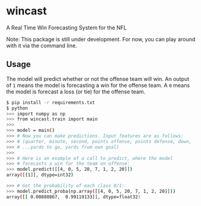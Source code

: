 # wincast

A Real Time Win Forecasting System for the NFL

Note: This package is still under development.
For now, you can play around with it via the
command line.

## Usage

The model will predict whether or not the offense team will win.
An output of `1` means the model is forecasting a win for the offense
team. A `0` means the model is forecast a loss (or tie) for the
offense team.


```sh
$ pip install -r requirements.txt
$ python
>>> import numpy as np
>>> from wincast.train import main
>>>
>>> model = main()
>>> # Now you can make predictions. Input features are as follows:
>>> # (quarter, minute, second, points offense, points defense, down,
>>> # ...yards to go, yards from own goal)
>>>
>>> # Here is an example of a call to predict, where the model
>>> # forecasts a win for the team on offense:
>>> model.predict([[4, 0, 5, 20, 7, 1, 2, 20]])
array([[1]], dtype=int32)

>>> # Get the probability of each class 0/1:
>>> model.predict_proba(np.array([[4, 0, 5, 20, 7, 1, 2, 20]]))
array([[ 0.00880867,  0.99119133]], dtype=float32)
```
